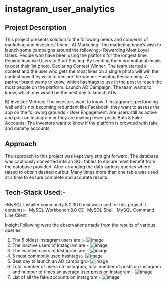 # instagram_user_analytics
## Project Description
This project presents solution to the following needs and concerns of marketing and investors’ team:-
A) Marketing: The marketing team’s wish to launch some campaigns around the following:-
Rewarding Most Loyal Users: People who have been using the platform for the longest time.
Remind Inactive Users to Start Posting: By sending them promotional emails to post their 1st photo.
Declaring Contest Winner: The team started a contest and the user who gets the most likes on a single photo will win the contest now they wish to declare the winner.
Hashtag Researching: A partner brand wants to know, which hashtags to use in the post to reach the most people on the platform.
Launch AD Campaign: The team wants to know, which day would be the best day to launch ADs.

B) Investor Metrics: The investors want to know if Instagram is performing well and is not becoming redundant like Facebook, they want to assess the app on the following grounds:-
User Engagement: Are users still as active and post on Instagram or they are making fewer posts
Bots & Fake Accounts: The investors want to know if the platform is crowded with fake and dummy accounts. <br>
## Approach
The approach to this project was kept very straight forward. The database was cautiously converted into an SQL tables to ensure most benefit from the database provided. After arranging the data various queries where raised to obtain desired output. Many times more than one table was used at a time to ensure complete and accurate results. 

## Tech-Stack Used:-
-MySQL installer community 8.0.30.0.msi was used for this project it contains:-
-MySQL Workbench 8.0 CE
-MySQL Shell
-MySQL Command Line Client


Insight
Following were the observations made from the results of various queries.
1. The 5 oldest Instagram users are :-
![image](https://user-images.githubusercontent.com/95185842/191434877-63b4b6b3-2f90-4297-bae7-bdb26060c208.png) <br>
2. The inactive users of Instagram are:-
![image](https://user-images.githubusercontent.com/95185842/191435089-9be8750c-06a8-4df4-a783-c9fef1011e49.png) <br>
3. The inactive users of Instagram are:-
![image](https://user-images.githubusercontent.com/95185842/191435289-bbacadaf-af85-4720-8fb0-a35e51b2f0b0.png) <br>
4. 5 most commonly used hashtags:-
![image](https://user-images.githubusercontent.com/95185842/191435445-8c8884c6-4701-47ef-b8f2-53be2a86b248.png) <br>
5. Best day to launch an AD campaign:-
![image](https://user-images.githubusercontent.com/95185842/191435686-99cd16cf-63be-453c-91f6-b676d8e6e961.png) <br> 
6. Total number of users on Instagram, total number of posts on Instagram and number of times an average user posts on Instagram:-
![image](https://user-images.githubusercontent.com/95185842/191435863-65d01a87-6933-4704-a30c-62f4d9329a74.png) <br>
7. List of all the fake accounts on Instagram:-
![image](https://user-images.githubusercontent.com/95185842/191435999-69ef20e2-e8eb-4308-b155-863d77b852f6.png) 
